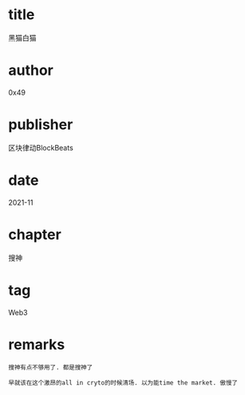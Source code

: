 # title
黑猫白猫

# author
0x49

# publisher
区块律动BlockBeats

# date
2021-11

# chapter
搜神

# tag
Web3

# remarks
`搜神有点不够用了. 都是搜神了`

`早就该在这个激昂的all in cryto的时候清场. 以为能time the market. 傲慢了`
